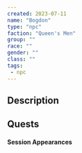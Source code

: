 ```yaml
---
created: 2023-07-11
name: "Bogdon"
type: "npc"
faction: "Queen's Men"
group: ""
race: ""
gender: ""
class: ""
tags:
 - npc
---
```

## Description


## Quests
<!-- QueryToSerialize: TASK FROM "DND - Drakkenheim/Quests" WHERE !completed AND contains(outlinks, [[Bogdon]]) -->

#### Session Appearances
<!-- QueryToSerialize: LIST FROM [[Bogdon]] WHERE file.folder = "DND - Drakkenheim/Sessions" -->



